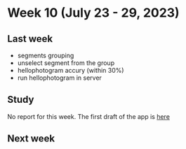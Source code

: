 # Week 10 (July 23 - 29, 2023)

## Last week

- segments grouping
- unselect segment from the group
- hellophotogram accury (within 30%)
- run hellophotogram in server

## Study

No report for this week. The first draft of the app is [here](../app)

## Next week
